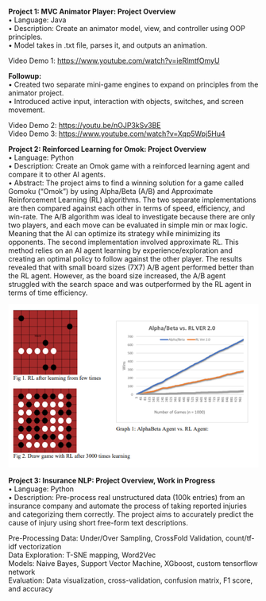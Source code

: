 
**Project 1: MVC Animator Player: Project Overview**  <br />
•	Language: Java  <br />
•	Description: Create an animator model, view, and controller using OOP principles. <br />
•	Model takes in .txt file, parses it, and outputs an animation. <br />
   
Video Demo 1: https://www.youtube.com/watch?v=ieRlmtfOmyU

**Followup:** <br />
•	Created two separate mini-game engines to expand on principles from the animator project.<br />
•	Introduced active input, interaction with objects, switches, and screen movement. <br />

Video Demo 2: https://youtu.be/nOJP3kSv3BE <br />
Video Demo 3: https://www.youtube.com/watch?v=Xqp5Wpj5Hu4


**Project 2: Reinforced Learning for Omok: Project Overview**  <br />
•	Language: Python  <br />
•	Description: Create an Omok game with a reinforced learning agent and compare it to other AI agents.  <br />
•	Abstract: The project aims to find a winning solution for a game called Gomoku (“Omok”) by using Alpha/Beta (A/B) and Approximate Reinforcement Learning (RL) algorithms. The two separate implementations are then compared against each other in terms of speed, efficiency, and win-rate. The A/B algorithm was ideal to investigate because there are only two players, and each move can be evaluated in simple min or max logic. Meaning that the AI can optimize its strategy while minimizing its opponents. The second implementation involved approximate RL. This method relies on an AI agent learning by experience/exploration and creating an optimal policy to follow against the other player. The results revealed that with small board sizes (7X7) A/B agent performed better than the RL agent. However, as the board size increased, the A/B agent struggled with the search space and was outperformed by the RL agent in terms of time efficiency. 

![](AI_project.png)


**Project 3: Insurance NLP: Project Overview, Work in Progress**  <br />
• Language: Python  <br />
• Description: Pre-process real unstructured data (100k entries) from an insurance company and automate the process of taking reported injuries and categorizing them     correctly. The project aims to accurately predict the cause of injury using short free-form text descriptions.  <br />

  Pre-Processing Data: Under/Over Sampling, CrossFold Validation, count/tf-idf vectorization <br />
  Data Exploration: T-SNE mapping, Word2Vec <br />
  Models: Naive Bayes, Support Vector Machine, XGboost, custom tensorflow network <br />
  Evaluation: Data visualization, cross-validation, confusion matrix, F1 score, and accuracy <br />







